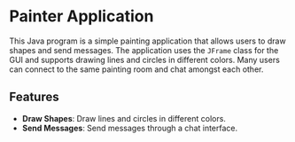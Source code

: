 # Painter Application

This Java program is a simple painting application that allows users to draw shapes and send messages. The application uses the `JFrame` class for the GUI and supports drawing lines and circles in different colors. Many users can connect to the same painting room and chat amongst each other.

## Features

- **Draw Shapes**: Draw lines and circles in different colors.
- **Send Messages**: Send messages through a chat interface.
